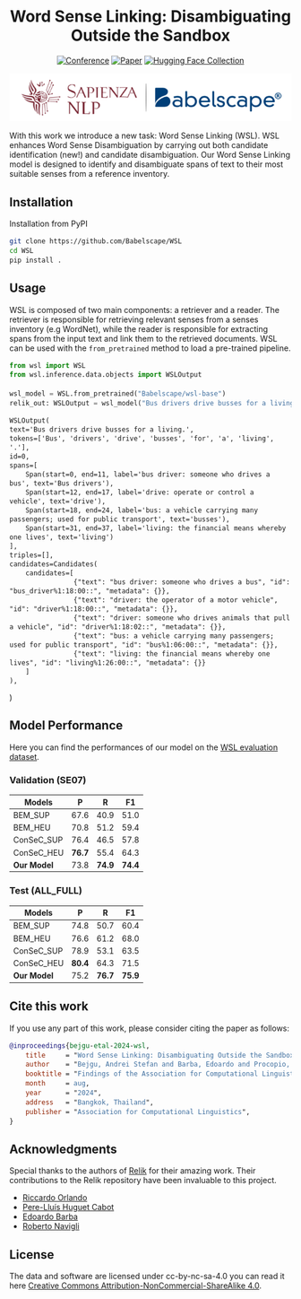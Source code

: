 

<div align="center">

# Word Sense Linking: Disambiguating Outside the Sandbox


[![Conference](http://img.shields.io/badge/ACL-2024-4b44ce.svg)](https://2024.aclweb.org/)
[![Paper](http://img.shields.io/badge/paper-ACL--anthology-B31B1B.svg)](https://aclanthology.org/)
[![Hugging Face Collection](https://img.shields.io/badge/%F0%9F%A4%97%20Hugging%20Face-FCD21D)](https://huggingface.co/collections/Babelscape/word-sense-linking-66ace2182bc45680964cefcb)

![i](./assets/Sapienza_Babelscape.png)

</div>
<div align="center">
  
</div>

With this work we introduce a new task: Word Sense Linking (WSL). WSL enhances Word Sense Disambiguation by carrying out both candidate identification (new!) and candidate disambiguation. Our Word Sense Linking model is designed to identify and disambiguate spans of text to their most suitable senses from a reference inventory. 

## Installation

Installation from PyPI

```bash
git clone https://github.com/Babelscape/WSL
cd WSL
pip install .
```


## Usage

WSL is composed of two main components: a retriever and a reader.
The retriever is responsible for retrieving relevant senses from a senses inventory (e.g WordNet),
while the reader is responsible for extracting spans from the input text and link them to the retrieved documents.
WSL can be used with the `from_pretrained` method to load a pre-trained pipeline.

```python
from wsl import WSL
from wsl.inference.data.objects import WSLOutput

wsl_model = WSL.from_pretrained("Babelscape/wsl-base")
relik_out: WSLOutput = wsl_model("Bus drivers drive busses for a living.")
```

    WSLOutput(
    text='Bus drivers drive busses for a living.',
    tokens=['Bus', 'drivers', 'drive', 'busses', 'for', 'a', 'living', '.'],
    id=0,
    spans=[
        Span(start=0, end=11, label='bus driver: someone who drives a bus', text='Bus drivers'),
        Span(start=12, end=17, label='drive: operate or control a vehicle', text='drive'),
        Span(start=18, end=24, label='bus: a vehicle carrying many passengers; used for public transport', text='busses'),
        Span(start=31, end=37, label='living: the financial means whereby one lives', text='living')
    ],
    triples=[],
    candidates=Candidates(
        candidates=[
                    {"text": "bus driver: someone who drives a bus", "id": "bus_driver%1:18:00::", "metadata": {}},
                    {"text": "driver: the operator of a motor vehicle", "id": "driver%1:18:00::", "metadata": {}},
                    {"text": "driver: someone who drives animals that pull a vehicle", "id": "driver%1:18:02::", "metadata": {}},
                    {"text": "bus: a vehicle carrying many passengers; used for public transport", "id": "bus%1:06:00::", "metadata": {}},
                    {"text": "living: the financial means whereby one lives", "id": "living%1:26:00::", "metadata": {}}
        ]
    ),
)



## Model Performance

Here you can find the performances of our model on the [WSL evaluation dataset](https://huggingface.co/datasets/Babelscape/wsl).

### Validation (SE07)

| Models       | P    | R      | F1     |
|--------------|------|--------|--------|
| BEM_SUP      | 67.6 | 40.9   | 51.0   |
| BEM_HEU      | 70.8 | 51.2   | 59.4   |
| ConSeC_SUP   | 76.4 | 46.5   | 57.8   |
| ConSeC_HEU   | **76.7** | 55.4   | 64.3   |
| **Our Model**| 73.8 | **74.9** | **74.4** |

### Test (ALL_FULL)

| Models       | P    | R      | F1     |
|--------------|------|--------|--------|
| BEM_SUP      | 74.8 | 50.7   | 60.4   |
| BEM_HEU      | 76.6 | 61.2   | 68.0   |
| ConSeC_SUP   | 78.9 | 53.1   | 63.5   |
| ConSeC_HEU   | **80.4** | 64.3   | 71.5   |
| **Our Model**| 75.2 | **76.7** | **75.9** |


## Cite this work

If you use any part of this work, please consider citing the paper as follows:

```bibtex
@inproceedings{bejgu-etal-2024-wsl,
    title     = "Word Sense Linking: Disambiguating Outside the Sandbox",
    author    = "Bejgu, Andrei Stefan and Barba, Edoardo and Procopio, Luigi and Fern{\'a}ndez-Castro, Alberte and Navigli, Roberto",
    booktitle = "Findings of the Association for Computational Linguistics: ACL 2024",
    month     = aug,
    year      = "2024",
    address   = "Bangkok, Thailand",
    publisher = "Association for Computational Linguistics",
}
```

## Acknowledgments

Special thanks to the authors of [Relik](https://github.com/SapienzaNLP/relik/tree/main) for their amazing work. Their contributions to the Relik repository have been invaluable to this project. 

- [Riccardo Orlando](https://github.com/Riccorl)
- [Pere-Lluís Huguet Cabot](https://github.com/LittlePea13)
- [Edoardo Barba](https://github.com/edobobo)
- [Roberto Navigli](https://github.com/navigli)


## License

The data and software are licensed under cc-by-nc-sa-4.0 you can read it here [Creative Commons Attribution-NonCommercial-ShareAlike 4.0](./wsl_data_license.txt).

